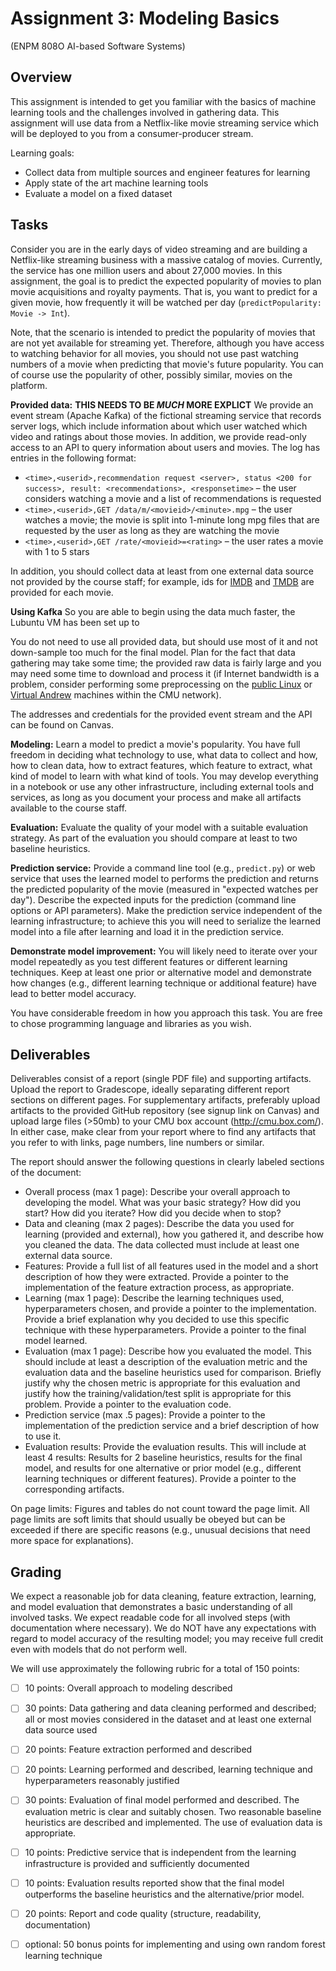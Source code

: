 # Assignment 3: Modeling Basics

(ENPM 808O AI-based Software Systems)

## Overview

This assignment is intended to get you familiar with the basics of machine learning tools and the challenges involved in gathering data. This assignment will use data from a Netflix-like movie streaming service which will be deployed to you from a consumer-producer stream.

Learning goals:
* Collect data from multiple sources and engineer features for learning
* Apply state of the art machine learning tools
* Evaluate a model on a fixed dataset

## Tasks

Consider you are in the early days of video streaming and are building a Netflix-like streaming business with a massive catalog of movies. Currently, the service has one million users and about 27,000 movies. In this assignment, the goal is to predict the expected popularity of movies to plan movie acquisitions and royalty payments. That is, you want to predict for a given movie, how frequently it will be watched per day (`predictPopularity: Movie -> Int`). 

Note, that the scenario is intended to predict the popularity of movies that are not yet available for streaming yet. Therefore, although you have access to watching behavior for all movies, you should not use past watching numbers of a movie when predicting that movie's future popularity. You can of course use the popularity of other, possibly similar, movies on the platform.

**Provided data:** **THIS NEEDS TO BE _MUCH_ MORE EXPLICT** We provide an event stream (Apache Kafka) of the fictional streaming service that records server logs, which include information about which user watched which video and ratings about those movies. In addition, we provide read-only access to an API to query information about users and movies. 
The log has entries in the following format:
* `<time>,<userid>,recommendation request <server>, status <200 for success>, result: <recommendations>, <responsetime>` – the user considers watching a movie and a list of recommendations is requested
* `<time>,<userid>,GET /data/m/<movieid>/<minute>.mpg` – the user watches a movie; the movie is split into 1-minute long mpg files that are requested by the user as long as they are watching the movie
* `<time>,<userid>,GET /rate/<movieid>=<rating>` – the user rates a movie with 1 to 5 stars


In addition, you should collect data at least from one external data source not provided by the course staff; for example, ids for [IMDB](https://www.imdb.com/) and [TMDB](https://www.themoviedb.org/) are provided for each movie.

**Using Kafka** So you are able to begin using the data much faster, the Lubuntu VM has been set up to  


You do not need to use all provided data, but should use most of it and not down-sample too much for the final model. Plan for the fact that data gathering may take some time; the provided raw data is fairly large and you may need some time to download and process it (if Internet bandwidth is a problem, consider performing some preprocessing on the [public Linux](https://www.cmu.edu/computing/services/endpoint/software/how-to/timeshare-unix.html) or [Virtual Andrew](https://www.cmu.edu/computing/services/endpoint/software/virtual-andrew.html) machines within the CMU network).

The addresses and credentials for the provided event stream and the API can be found on Canvas.

**Modeling:** Learn a model to predict a movie's popularity. You have full freedom in deciding what technology to use, what data to collect and how, how to clean data, how to extract features, which feature to extract, what kind of model to learn with what kind of tools. You may develop everything in a notebook or use any other infrastructure, including external tools and services, as long as you document your process and make all artifacts available to the course staff.

**Evaluation:** Evaluate the quality of your model with a suitable evaluation strategy. As part of the evaluation you should compare at least to two baseline heuristics.

**Prediction service:** Provide a command line tool (e.g., `predict.py`) or web service that uses the learned model to performs the prediction and returns the predicted popularity of the movie (measured in "expected watches per day"). Describe the expected inputs for the prediction (command line options or API parameters). 
Make the prediction service independent of the learning infrastructure; to achieve this you will need to serialize the learned model into a file after learning and load it in the prediction service.

**Demonstrate model improvement:** You will likely need to iterate over your model repeatedly as you test different features or different learning techniques. Keep at least one prior or alternative model and demonstrate how changes (e.g., different learning technique or additional feature) have lead to better model accuracy.

You have considerable freedom in how you approach this task. You are free to chose programming language and libraries as you wish. 


## Deliverables

Deliverables consist of a report (single PDF file) and supporting artifacts. Upload the report to Gradescope, ideally separating different report sections on different pages. For supplementary artifacts, preferably upload artifacts to the provided GitHub repository (see signup link on Canvas) and upload large files (>50mb) to your CMU box account (http://cmu.box.com/). In either case, make clear from your report where to find any artifacts that you refer to with links, page numbers, line numbers or similar.

The report should answer the following questions in clearly labeled sections of the document:

* Overall process (max 1 page): Describe your overall approach to developing the model. What was your basic strategy? How did you start? How did you iterate? How did you decide when to stop?
* Data and cleaning (max 2 pages): Describe the data you used for learning (provided and external), how you gathered it, and describe how you cleaned the data. The data collected must include at least one external data source.
* Features: Provide a full list of all features used in the model and a short description of how they were extracted. Provide a pointer to the implementation of the feature extraction process, as appropriate.
* Learning (max 1 page): Describe the learning techniques used, hyperparameters chosen, and provide a pointer to the implementation. Provide a brief explanation why you decided to use this specific technique with these hyperparameters. Provide a pointer to the final model learned.
* Evaluation (max 1 page): Describe how you evaluated the model. This should include at least a description of the evaluation metric and the evaluation data and the baseline heuristics used for comparison. Briefly justify why the chosen metric is appropriate for this evaluation and justify how the training/validation/test split is appropriate for this problem. Provide a pointer to the evaluation code.
* Prediction service (max .5 pages): Provide a pointer to the implementation of the prediction service and a brief description of how to use it.
* Evaluation results: Provide the evaluation results. This will include at least 4 results: Results for 2 baseline heuristics, results for the final model, and results for one alternative or prior model (e.g., different learning techniques or different features). Provide a pointer to the corresponding artifacts.

On page limits: Figures and tables do not count toward the page limit. All page limits are soft limits that should usually be obeyed but can be exceeded if there are specific reasons (e.g., unusual decisions that need more space for explanations).

## Grading

We expect a reasonable job for data cleaning, feature extraction, learning, and model evaluation that demonstrates a basic understanding of all involved tasks. We expect readable code for all involved steps (with documentation where necessary). We do NOT have any expectations with regard to model accuracy of the resulting model; you may receive full credit even with models that do not perform well.

We will use approximately the following rubric for a total of 150 points:
 - [ ] 10 points: Overall approach to modeling described
 - [ ] 30 points: Data gathering and data cleaning performed and described; all or most movies considered in the dataset and at least one external data source used
 - [ ] 20 points: Feature extraction performed and described
 - [ ] 20 points: Learning performed and described, learning technique and hyperparameters reasonably justified
 - [ ] 30 points: Evaluation of final model performed and described. The evaluation metric is clear and suitably chosen. Two reasonable baseline heuristics are described and implemented. The use of evaluation data is appropriate.
 - [ ] 10 points: Predictive service that is independent from the learning infrastructure is provided and sufficiently documented
 - [ ] 10 points: Evaluation results reported show that the final model outperforms the baseline heuristics and the alternative/prior model.
 - [ ] 20 points: Report and code quality (structure, readability, documentation)
 - [ ] optional: 50 bonus points for implementing and using own random forest learning technique

